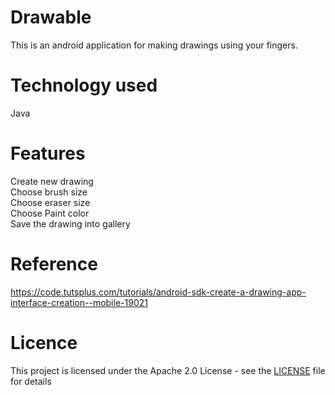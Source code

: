 # Drawable
This is an android application for making drawings using your fingers.

# Technology used
Java

# Features
Create new drawing<br />
Choose brush size<br>
Choose eraser size<br />
Choose Paint color<br />
Save the drawing into gallery<br />

# Reference
https://code.tutsplus.com/tutorials/android-sdk-create-a-drawing-app-interface-creation--mobile-19021

# Licence

This project is licensed under the Apache 2.0 License - see the [LICENSE](LICENSE) file for details
